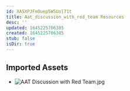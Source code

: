 ```yaml
---
id: XA5XPJFmOuep5W5Uol71t
title: Aat_discussion_with_red_team Resources
desc: ''
updated: 1645225706385
created: 1645225706385
stub: false
isDir: true
---
```

## Imported Assets
- ![AAT Discussion with Red Team.jpg](/assets/aat-discussion-with-red-team.jpg)

